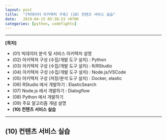 ```yaml
---
layout: post
title:  "[빅데이터 아키텍처 구축] (10) 컨텐츠 서비스 실습"
date:   2019-04-15 05:38:23 +0700
categories: [python, codefights]
---
```


___

__[목차]__

- (01) 빅데이터 분석 및 서비스 아키텍처 설명
- (02) 아키텍처 구성 (수집/개발 도구 설치) : Python
- (03) 아키텍처 구성 (수집/개발 도구 설치) : R/RStudio
- (04) 아키텍처 구성 (수집/개발 도구 설치) : Node.js/VSCode
- (05) 아키텍처 구성 (저장/분석 도구 설치) : Docker, elastic
- (06) RStudio 에서 개발하기 : ElasticSearch
- (07) Node.js 에서 개발하기 : Dialogflow
- (08) Python 에서 개발하기
- (09) 주요 알고리즘 개념 설명
- __(10) 컨텐츠 서비스 실습__

___

## (10) 컨텐츠 서비스 실습
###
